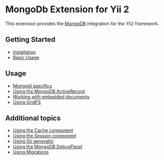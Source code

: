 MongoDb Extension for Yii 2
===========================

This extension provides the [MongoDB](http://www.mongodb.org/) integration for the Yii2 framework.

Getting Started
---------------

* [Installation](installation.md)
* [Basic Usage](basic-usage.md)

Usage
----- 

* [MongoId specifics](usage-mongoid.md)
* [Using the MongoDB ActiveRecord](usage-ar.md)
* [Working with embedded documents](usage-embedded-documents.md)
* [Using GridFS](usage-gridfs.md)

Additional topics
-----------------

* [Using the Cache component](topics-cache.md)
* [Using the Session component](topics-session.md)
* [Using Gii generator](topics-gii.md)
* [Using the MongoDB DebugPanel](topics-debug.md)
* [Using Migrations](topics-migrations.md)
